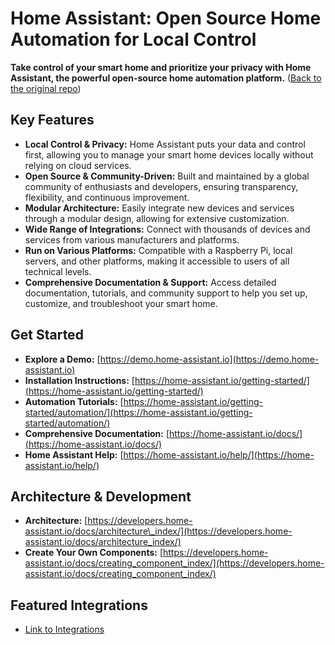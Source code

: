 # Home Assistant: Open Source Home Automation for Local Control

**Take control of your smart home and prioritize your privacy with Home Assistant, the powerful open-source home automation platform.** ([Back to the original repo](https://github.com/home-assistant/core))

## Key Features

*   **Local Control & Privacy:** Home Assistant puts your data and control first, allowing you to manage your smart home devices locally without relying on cloud services.
*   **Open Source & Community-Driven:** Built and maintained by a global community of enthusiasts and developers, ensuring transparency, flexibility, and continuous improvement.
*   **Modular Architecture:** Easily integrate new devices and services through a modular design, allowing for extensive customization.
*   **Wide Range of Integrations:** Connect with thousands of devices and services from various manufacturers and platforms.
*   **Run on Various Platforms:** Compatible with a Raspberry Pi, local servers, and other platforms, making it accessible to users of all technical levels.
*   **Comprehensive Documentation & Support:** Access detailed documentation, tutorials, and community support to help you set up, customize, and troubleshoot your smart home.

## Get Started

*   **Explore a Demo:** [https://demo.home-assistant.io](https://demo.home-assistant.io)
*   **Installation Instructions:** [https://home-assistant.io/getting-started/](https://home-assistant.io/getting-started/)
*   **Automation Tutorials:** [https://home-assistant.io/getting-started/automation/](https://home-assistant.io/getting-started/automation/)
*   **Comprehensive Documentation:** [https://home-assistant.io/docs/](https://home-assistant.io/docs/)
*   **Home Assistant Help:** [https://home-assistant.io/help/](https://home-assistant.io/help/)

## Architecture & Development

*   **Architecture:** [https://developers.home-assistant.io/docs/architecture\_index/](https://developers.home-assistant.io/docs/architecture_index/)
*   **Create Your Own Components:** [https://developers.home-assistant.io/docs/creating_component_index/](https://developers.home-assistant.io/docs/creating_component_index/)

## Featured Integrations

*   [Link to Integrations](https://home-assistant.io/integrations/)